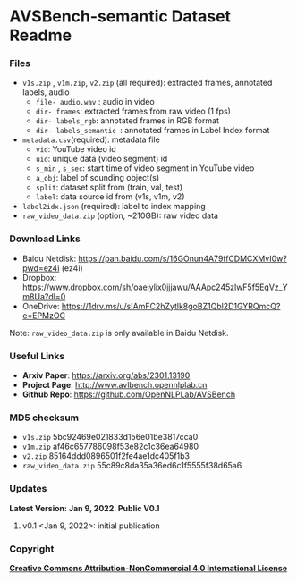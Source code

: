 # AVSBench-semantic Dataset Readme

### Files

* `v1s.zip` , `v1m.zip`, `v2.zip` (all required): extracted frames, annotated labels, audio
  * `file- audio.wav` : audio in video
  * `dir- frames`: extracted frames from raw video (1 fps)
  * `dir- labels_rgb`: annotated frames in RGB format
  * `dir- labels_semantic `: annotated frames in Label Index format
* `metadata.csv`(required): metadata file
  * `vid`: YouTube video id
  * `uid`: unique data (video segment) id
  * `s_min` , `s_sec`: start time of video segment in YouTube video
  * `a_obj`: label of sounding object(s)
  * `split`: dataset split from (train, val, test)
  * `label`: data source id from (v1s, v1m, v2)
* `label2idx.json` (required): label to index mapping
* `raw_video_data.zip` (option, ~210GB): raw video data



### Download Links

- Baidu Netdisk: https://pan.baidu.com/s/16GOnun4A79ffCDMCXMvI0w?pwd=ez4i (ez4i)
- Dropbox: https://www.dropbox.com/sh/oaeiylix0jjjawu/AAApc245zlwF5f5EqVz_Ym8Ua?dl=0
- OneDrive: https://1drv.ms/u/s!AmFC2hZytlk8goBZ1Qbl2D1GYRQmcQ?e=EPMzOC

Note: `raw_video_data.zip` is only available in Baidu Netdisk. 



### Useful Links

* **Arxiv Paper**: https://arxiv.org/abs/2301.13190
* **Project Page**: http://www.avlbench.opennlplab.cn
* **Github Repo**: https://github.com/OpenNLPLab/AVSBench



### MD5 checksum

* `v1s.zip` 5bc92469e021833d156e01be3817cca0
* `v1m.zip` af46c657786098f53e82c1c36ea64980
* `v2.zip` 85164ddd0896501f2fe4ae1dc405f1b3
* `raw_video_data.zip`  55c89c8da35a36ed6c1f5555f38d65a6



### Updates

**Latest Version:  Jan 9, 2022. Public V0.1**

1. v0.1 <Jan 9, 2022>: initial publication



### Copyright

**[Creative Commons Attribution-NonCommercial 4.0 International License](https://creativecommons.org/licenses/by-nc/4.0/)**

